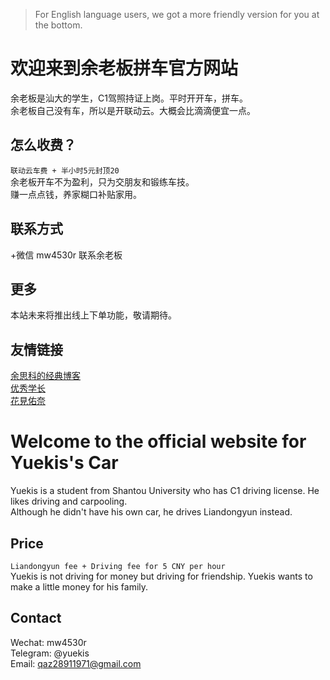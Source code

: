 > For English language users, we got a more friendly version for you at the bottom.      

# 欢迎来到余老板拼车官方网站
余老板是汕大的学生，C1驾照持证上岗。平时开开车，拼车。         
余老板自己没有车，所以是开联动云。大概会比滴滴便宜一点。
## 怎么收费？
`联动云车费 + 半小时5元封顶20`        
余老板开车不为盈利，只为交朋友和锻练车技。         
赚一点点钱，养家糊口补贴家用。
## 联系方式
+微信 mw4530r 联系余老板       
## 更多
本站未来将推出线上下单功能，敬请期待。
## 友情链接
[余思科的经典博客](https://blog.ykis.tk)      
[优秀学长](https://makit0.cc)        
[花見佑奈](https://yutsuki.moe)          

# Welcome to the official website for Yuekis's Car
Yuekis is a student from Shantou University who has C1 driving license. He likes driving and carpooling.       
Although he didn't have his own car, he drives Liandongyun instead.
## Price
`Liandongyun fee + Driving fee for 5 CNY per hour`            
Yuekis is not driving for money but driving for friendship. Yuekis wants to make a little money for his family.
## Contact
Wechat: mw4530r       
Telegram: @yuekis        
Email: qaz28911971@gmail.com          
